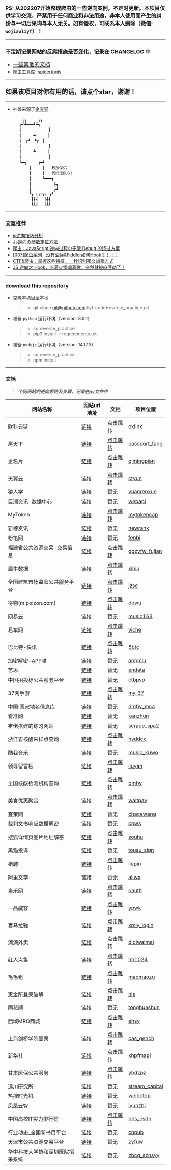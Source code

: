### PS: 从202207开始整理爬虫的一些逆向案例，不定时更新。本项目仅供学习交流，严禁用于任何商业和非法用途，非本人使用而产生的纠纷与一切后果均与本人无关。如有侵权，可联系本人删除（微信: `wojiaoliyf`）！

***

### 不定期记录网站的反爬措施是否变化，记录在 [CHANGELOG](changelog.md) 中

- <big>[一些其他的文档](remark.md)</big>
- 爬虫工具库: [spidertools](https://spidertools.cn/#/)

***

### <big>如果该项目对你有用的话，请点个star，谢谢！</big>

***

- 神兽来源于[企查猫](https://www.qichamao.com)

          ┏┓　　　┏┓
         ┏┛┻━━━┛┻┓
         ┃　　　　　　　┃ 　
         ┃　　　━　　　┃
         ┃　┳┛　┗┳　┃
         ┃　　　　　　　┃
         ┃　　　┻　　　┃
         ┃　　　　　　　┃
         ┗━┓　　　┏━┛
             ┃　　　┃   教授保佑
             ┃　　　┃   代码无BUG！
             ┃　　　┗━━━┓
             ┃　　　　　　┣┓
             ┃　　　　　　┏┛
             ┗┓ ┓┏━┳┓ ┏┛
              ┃┫┫　 ┃┫┫
              ┗┻┛　 ┗┻┛

***

### 文章推荐

- [js逆向技巧分析](https://zhuanlan.zhihu.com/p/108207751)
- [Js逆向の参数定位方法](https://blog.csdn.net/weixin_43582101/article/details/112663900)
- [爬虫：JavaScript 逆向过程中无限 Debug 的绕过方案](https://mp.weixin.qq.com/s/MgKCZTnzS1M13ifvuuOYAQ)
- [[007]爬虫系列 | 没有油候&Fiddler如何Hook？！！！](https://blog.csdn.net/weixin_41593408/article/details/119640939)
- [CTF&爬虫：掌握这些特征，一秒识别密文加密方式](https://mp.weixin.qq.com/s/J7PTogOtVIQhUH204Qt3fA)
- [JS 逆向之 Hook，吃着火锅唱着歌，突然就被麻匪劫了！](https://mp.weixin.qq.com/s/IYFyjVrVkHtUdCzn9arkJQ)

***

### download this repository

- 克隆本项目至本地
  > - git clone git@github.com:liyf-code/reverse_practice.git
- 准备 `python` 运行环境（version: 3.9.1）
  > - cd reverse_practice
  > - pip3 install -r requirements.txt
- 准备 `nodejs` 运行环境（version: 14.17.3）
  > - cd reverse_practice
  > - npm install

***

### 文档

> ***个别网站的逆向思路及步骤，记录在py文件中***

网站名称  |  网站url地址  |  文档  |  项目位置
---|---|---|---
欧科云链  |  [链接](https://www.oklink.com/zh-cn/btc/tx-list?limit=20&pageNum=1)  |  [点击跳转](https://blog.csdn.net/qq_42598133/article/details/125619096?spm=1001.2014.3001.5501)  | [oklink](oklink)
房天下  |  [链接](https://passport.fang.com/)  |  [点击跳转](https://blog.csdn.net/qq_42598133/article/details/125658235?spm=1001.2014.3001.5501)  |  [passport_fang](passport_fang)
企名片  |  [链接](https://www.qimingpian.cn/finosda/project/pinvestment)  |  [点击跳转](https://blog.csdn.net/qq_42598133/article/details/125782518?spm=1001.2014.3001.5502)  |  [qimingpian](qimingpian)
天翼云  |  [链接](https://m.ctyun.cn/wap/main/auth/login)  |  [点击跳转](https://blog.csdn.net/qq_42598133/article/details/125867236?spm=1001.2014.3001.5501)  |  [ctyun](ctyun)
猿人学  | [链接](https://www.python-spider.com/challenge/)  |  暂无  |  [yuanrenxue](yuanrenxue)
巨潮资讯-数据中心  |  [链接](https://webapi.cninfo.com.cn/#/aiInfos)  |  暂无  |  [webapi](webapi)
MyToken  | [链接](https://www.mytokencap.com/)  |  [点击跳转](https://blog.csdn.net/qq_42598133/article/details/126285221?spm=1001.2014.3001.5501)  |  [mytokencap](mytokencap)
新榜资讯  |  [链接](https://www.newrank.cn/public/news.html)  |  暂无  |  [newrank](newrank)
粉笔网  |  [链接](https://fenbi.com/page/home)  |  暂无  |  [fenbi](fenbi)
福建省公共资源交易-交易信息  | [链接](https://ggzyfw.fujian.gov.cn/web/index.html#/business/list)  |  [点击跳转](ggzyfw_fujian/demo.py)  |  [ggzyfw_fujian](ggzyfw_fujian)
犀牛数据  | [链接](https://www.xiniudata.com/industry/newest?from=data)  |  [点击跳转](xiniu/demo.py)  |  [xiniu](xiniu)
全国建筑市场监管公共服务平台  |  [链接](http://jzsc.mohurd.gov.cn/data/company)  |  [点击跳转](jzsc/demo.py)  |  [jzsc](jzsc)
得物(m.poizon.com)  |  [链接](https://m.poizon.com/router/)  |  [点击跳转](dewu/demo.py)  |  [dewu](dewu)
网易云  |  [链接](https://music.163.com/)  |  暂无  |  [music163](music163)
易车网  |  [链接](https://car.yiche.com/yunqueq1/peizhi/)  |  [点击跳转](yiche/demo.py)  |  [yiche](yiche)
巴比特-快讯  |  [链接](https://www.8btc.com/flash)  |  [点击跳转](8btc/docs/readme.md)  |  [8btc](8btc)
加密解密-APP喵  |  [链接](https://www.appmiu.com/key/)  |  暂无  |  [appmiu](appmiu)
艺恩  |  [链接](https://www.endata.com.cn/BoxOffice/BO/Month/oneMonth.html)  |  暂无  |  [endata](endata)
中国招投标公共服务平台  |  [链接](http://ctbpsp.com/#/)  |  暂无  |  [ctbpsp](ctbpsp)
37网手游  |  [链接](https://my.37.com/login.html?url=//my.37.com/)  |  [点击跳转](my_37/demo.js)  |  [my_37](my_37)
中国·国家地名信息库  |  [链接](https://dmfw.mca.gov.cn/search.html)  |  暂无  |  [dmfw_mca](dmfw_mca)
看准网 |  [链接](https://www.kanzhun.com/firm/wage/1HV52g~~/p1.html)  |  暂无  |  [kanzhun](kanzhun)
崔佬搭建的练习网站  |  [链接](https://spa2.scrape.center/page/1)  |  暂无  |  [scrape_spa2](yuanrenxue/scrape_spa2)
浙江省核酸采样点查询  |  [链接](https://hsddcx.wsjkw.zj.gov.cn/webapp/app-mobile/epidMap)  |  [点击跳转](https://blog.csdn.net/qq_42598133/article/details/127225552?spm=1001.2014.3001.5501)  |  [hsddcx](hsddcx)
酷我音乐  |  [链接](http://www.kuwo.cn/search/list?key=%E4%B8%8B%E5%B1%B1)  |  暂无  |  [music_kuwo](music_kuwo)
领导留言板  |  [链接](http://liuyan.people.com.cn/messageSearch)  |  [点击跳转](liuyan/demo.py)  |  [liuyan](liuyan)
全国核酸检测机构查询  |  [链接](http://bmfw.www.gov.cn/hsjcjgcx/index.html?ADTAG=feiyanh5&adcode=440000)  |  [点击跳转](bmfw/demo.py)  |  [bmfw](bmfw)
美食优惠聚合  |  [链接](https://static.waitwaitpay.com/web/sd_se/index.html#/)  |  [点击跳转](waitpay/demo.py)  |  [waitpay](waitpay)
查策网  |  [链接](https://www.chacewang.com/chanye/index#)  |  暂无  |  [chacewang](chacewang)
裁判文书响应数据解密  |  [链接](https://wenshu.court.gov.cn/website/wenshu/181217BMTKHNT2W0/index.html?pageId=4c80b947ecca9eee0d410a2a65ef5e72&s8=02)  |  暂无  |  [cpws](cpws)
搜狐详情页图片地址解密  |  [链接](https://www.sohu.com/a/611710835_123753)  |  [点击跳转](souhu/demo.js)  |  [souhu](souhu)
黑猫投诉  |  [链接](https://tousu.sina.com.cn/company/view/?couid=6384912431)  |  暂无  |  [tousu_sign](tousu_sign)
猎聘  |  [链接](https://www.liepin.com/zhaopin/?inputFrom=www_index&workYearCode=0&key=&scene=input&ckId=cei1lxwcgvjwp0v613z0tdqvn0ziea1b&dq=)  |  [点击跳转](liepin/demo.js)  |  [liepin](liepin)
阿里文学  |  [链接](https://www.aliwx.com.cn/reader?bid=6813923&cid=674174)  |  暂无  |  [aliwx](aliwx)
当乐网  |  [链接](https://oauth.d.cn/auth/goLogin.html)  |  [点击跳转](oauth/demo.js)  |  [oauth](oauth)
一品威客  |  [链接](https://www.epwk.com/login.html)  |  [点击跳转](ypwk/demo.js)  |  [ypwk](ypwk)
喜马拉雅  | [链接](https://www.ximalaya.com/)  |  [点击跳转](https://mp.weixin.qq.com/s/2jYLbETc9jiq9YvnlOH72g)  |  [xmly_login](xmly_login)
滴滴外卖  |  [链接](https://passport.didichuxing.com/#/)  |  [点击跳转](didiwaimai/demo.py)  |  [didiwaimai](didiwaimai)
红人点集  |  [链接](http://www.hh1024.com/#/login?redirect=%2FrealTimeLiving)  |  [点击跳转](hh1024/demo.py)  |  [hh1024](hh1024)
毛毛租  |  [链接](https://www.maomaozu.com/#/build)  |  [点击跳转](https://blog.csdn.net/qq_42598133/article/details/129686781?spm=1001.2014.3001.5501)  |  [maomaozu](maomaozu)
惠金所登录破解  |  [链接](https://www.hfax.com/login.html#/?rsrc=https%3A%2F%2Fwww.hfax.com%2Fabout.html%23%2Fquestions)  |  [点击跳转](hjs/demo.py)  |  [hjs](hjs)
同花顺  |  [链接](http://q.10jqka.com.cn/)  |  暂无  |  [tonghuashun](tonghuashun)
西域MRO商城  |  [链接](https://m.ehsy.com/#/pages/categoryList/index?catId=16474&parentId=5721&name=%E5%A4%8D%E5%90%88%E6%9C%BA%2F%E6%89%93%E5%8D%B0%E6%9C%BA)  |  [点击跳转](ehsy/demo.js)  |  [ehsy](ehsy)
上海剑桥学院登录  |  [链接](https://cas.gench.edu.cn/cas/login)  |  [点击跳转](cas_gench/demo.py)  | [cas_gench](cas_gench)
新华社  |  [链接](https://xhpfmapi.zhongguowangshi.com/vh512/account/25295)  |  [点击跳转](xhpfmapi/demo.py)  |  [xhpfmapi](xhpfmapi)
甘肃医保公共服务  |  [链接](https://ybdzpz.ylbz.gansu.gov.cn/hsa-local-prod/web/hallEnter/#/search/Drugstore)  |  [点击跳转](ybdzpz/demo.py)  |  [ybdzpz](ybdzpz)
远川研究所  |  [链接](https://stream-capital.com/search)  |  暂无  |  [stream_capital](stream_capital)
热搜时光机  |  [链接](https://www.weibotop.cn/2.0/)  |  暂无  |  [weibotop](weibotop)
凤凰云智  |  [链接](https://www.iyunzhi.com/)  |  暂无  |  [iyunzhi](iyunzhi)
中国高校IT实力排行榜  |  [链接](https://bbs.csdn.net/college?utm_source=csdn_bbs_toolbar&spm=1035.2022.3001.8850&category=37)  |  [点击跳转](bbs_csdn/demo.py)  |  [bbs_csdn](bbs_csdn)
行业动态_全国新书目平台  |  [链接](https://cnpub.com.cn/information.html#/search?nav=1)  |  暂无  |  [cnpub](cnpub)
天津市公共资源交易平台  |  [链接](ggzy.zwfwb.tj.gov.cn)  |  暂无  |  [zyfuw](zyfuw)
华中科技大学协和深圳医院招采系统  |  [链接](https://zbcg.sznsyy.cn/homeNotice)  |  暂无  |  [zbcg_sznsyy](zbcg_sznsyy)

